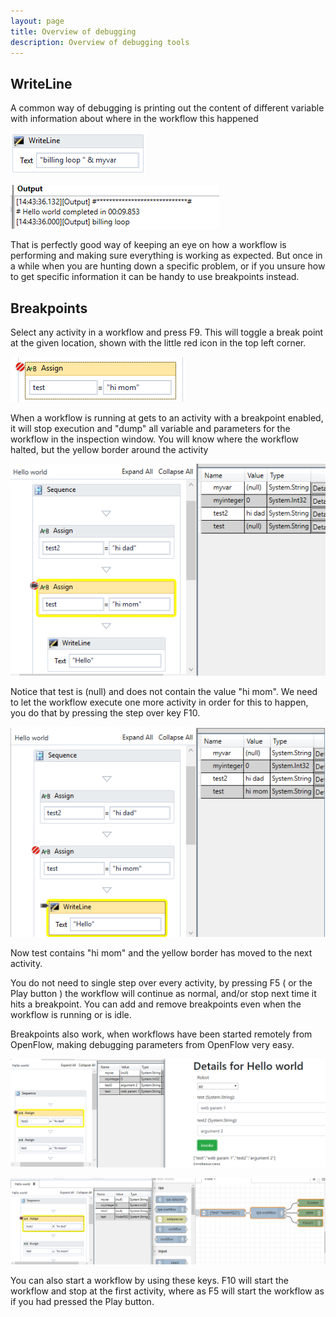 ```yaml
---
layout: page
title: Overview of debugging
description: Overview of debugging tools
---
```

## WriteLine

A common way of debugging is printing out the content of different variable with information about where in the workflow this happened

![1559997791984](debugging/1559997791984.png)

![1559997838320](debugging/1559997838320.png)

That is perfectly good way of keeping an eye on how a workflow is performing and making sure everything is working as expected. But once in a while when you are hunting down a specific problem, or if you unsure how to get specific information it can be handy to use breakpoints instead.

## Breakpoints

Select any activity in a workflow and press F9. This will toggle a break point at the given location, shown with the little red icon in the top left corner.

![1559997615758](debugging/1559997615758.png)

When a workflow is running at gets to an activity with a breakpoint enabled, it will stop execution and "dump" all variable and parameters for the workflow in the inspection window. You will know where the workflow halted, but the yellow border around the activity

![1559998299970](debugging/1559998299970.png)

Notice that test is (null) and does not contain the value "hi mom". We need to let the workflow execute one more activity in order for this to happen, you do that by pressing the step over key F10.

![1559998322690](debugging/1559998322690.png)

Now test contains "hi mom" and the yellow border has moved to the next activity.

You do not need to single step over every activity, by pressing F5 ( or the Play button ) the workflow will continue as normal, and/or stop next time it hits a breakpoint. You can add and remove breakpoints even when the workflow is running or is idle.

Breakpoints also work, when workflows have been started remotely from OpenFlow, making debugging parameters from OpenFlow very easy.

![1559999293327](debugging/1559999293327.png)

![1559998760787](debugging/1559998760787.png)

You can also start a workflow by using these keys. F10 will start the workflow and stop at the first activity, where as F5 will start the workflow as if you had pressed the Play button.

